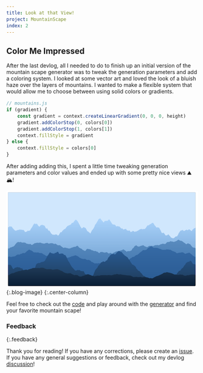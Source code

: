 ```yaml
---
title: Look at that View!
project: MountainScape
index: 2
---
```

## Color Me Impressed

After the last devlog, all I needed to do to finish up an initial version of the mountain scape generator was to tweak the generation parameters and add a coloring system. I looked at some vector art and loved the look of a bluish haze over the layers of mountains. I wanted to make a flexible system that would allow me to choose between using solid colors or gradients.

```javascript
// mountains.js
if (gradient) {
	const gradient = context.createLinearGradient(0, 0, 0, height)
	gradient.addColorStop(0, colors[0])
	gradient.addColorStop(1, colors[1])
	context.fillStyle = gradient
} else {
	context.fillStyle = colors[0]
}
```

After adding adding this, I spent a little time tweaking generation parameters and color values and ended up with some pretty nice views ⛰🏔!

![](/assets/images/devlogs/mountainscape/devlog2/mountainscape.png){:.blog-image}
{:.center-column}

Feel free to check out the [code](https://github.com/Sammcb/MountainScape) and play around with the [generator](/MountainScape) and find your favorite mountain scape!

### Feedback
{:.feedback}

Thank you for reading! If you have any corrections, please create an [issue](https://github.com/Sammcb/Sammcb.github.io/issues/new/choose). If you have any general suggestions or feedback, check out my devlog [discussion](https://github.com/Sammcb/Sammcb.github.io/discussions/3)!
